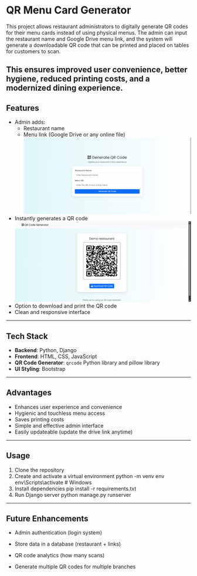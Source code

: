 # QR Menu Card Generator 

This project allows restaurant administrators to digitally generate QR codes for their menu cards instead of using physical menus. The admin can input the restaurant name and Google Drive menu link, and the system will generate a downloadable QR code that can be printed and placed on tables for customers to scan.

This ensures improved user convenience, better hygiene, reduced printing costs, and a modernized dining experience.
---

## Features

- Admin adds:
  - Restaurant name
  - Menu link (Google Drive or any online file)
  ![QR code generator Page](generate_qr_page.png)
- Instantly generates a QR code
![Generated QR code Page](qr_result_page.png)
- Option to download and print the QR code
- Clean and responsive interface

---

## Tech Stack

- **Backend**: Python, Django
- **Frontend**: HTML, CSS, JavaScript
- **QR Code Generator**: `qrcode` Python library and pillow library
- **UI Styling**: Bootstrap

---

## Advantages

- Enhances user experience and convenience
- Hygienic and touchless menu access
- Saves printing costs
- Simple and effective admin interface
- Easily updateable (update the drive link anytime)


---

## Usage

1. Clone the repository
2. Create and activate a virtual environment
python -m venv env
env\Scripts\activate         # Windows
3. Install dependencies
pip install -r requirements.txt
4. Run Django server
python manage.py runserver


---

## Future Enhancements
- Admin authentication (login system)

- Store data in a database (restaurant + links)

- QR code analytics (how many scans)

- Generate multiple QR codes for multiple branches